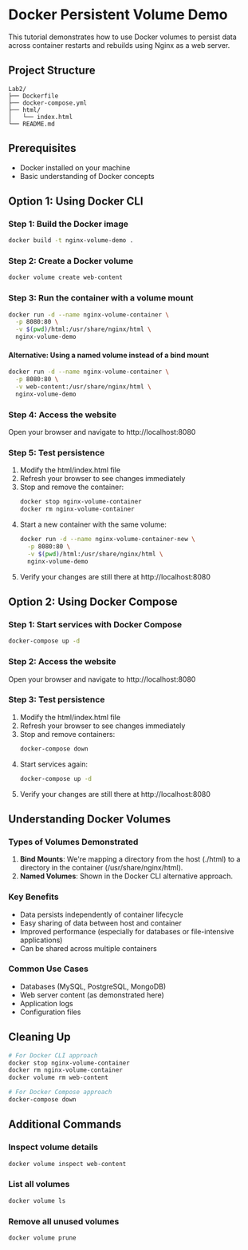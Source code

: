 # Docker Persistent Volume Demo

This tutorial demonstrates how to use Docker volumes to persist data across container restarts and rebuilds using Nginx as a web server.

## Project Structure

```
Lab2/
├── Dockerfile
├── docker-compose.yml
├── html/
│   └── index.html
└── README.md
```

## Prerequisites

- Docker installed on your machine
- Basic understanding of Docker concepts

## Option 1: Using Docker CLI

### Step 1: Build the Docker image

```bash
docker build -t nginx-volume-demo .
```

### Step 2: Create a Docker volume

```bash
docker volume create web-content
```

### Step 3: Run the container with a volume mount

```bash
docker run -d --name nginx-volume-container \
  -p 8080:80 \
  -v $(pwd)/html:/usr/share/nginx/html \
  nginx-volume-demo
```

#### Alternative: Using a named volume instead of a bind mount

```bash
docker run -d --name nginx-volume-container \
  -p 8080:80 \
  -v web-content:/usr/share/nginx/html \
  nginx-volume-demo
```

### Step 4: Access the website

Open your browser and navigate to http://localhost:8080

### Step 5: Test persistence

1. Modify the html/index.html file
2. Refresh your browser to see changes immediately
3. Stop and remove the container:
   ```bash
   docker stop nginx-volume-container
   docker rm nginx-volume-container
   ```
4. Start a new container with the same volume:
   ```bash
   docker run -d --name nginx-volume-container-new \
     -p 8080:80 \
     -v $(pwd)/html:/usr/share/nginx/html \
     nginx-volume-demo
   ```
5. Verify your changes are still there at http://localhost:8080

## Option 2: Using Docker Compose

### Step 1: Start services with Docker Compose

```bash
docker-compose up -d
```

### Step 2: Access the website

Open your browser and navigate to http://localhost:8080

### Step 3: Test persistence

1. Modify the html/index.html file
2. Refresh your browser to see changes immediately
3. Stop and remove containers:
   ```bash
   docker-compose down
   ```
4. Start services again:
   ```bash
   docker-compose up -d
   ```
5. Verify your changes are still there at http://localhost:8080

## Understanding Docker Volumes

### Types of Volumes Demonstrated

1. **Bind Mounts**: We're mapping a directory from the host (./html) to a directory in the container (/usr/share/nginx/html).
2. **Named Volumes**: Shown in the Docker CLI alternative approach.

### Key Benefits

- Data persists independently of container lifecycle
- Easy sharing of data between host and container
- Improved performance (especially for databases or file-intensive applications)
- Can be shared across multiple containers

### Common Use Cases

- Databases (MySQL, PostgreSQL, MongoDB)
- Web server content (as demonstrated here)
- Application logs
- Configuration files

## Cleaning Up

```bash
# For Docker CLI approach
docker stop nginx-volume-container
docker rm nginx-volume-container
docker volume rm web-content

# For Docker Compose approach
docker-compose down
```

## Additional Commands

### Inspect volume details

```bash
docker volume inspect web-content
```

### List all volumes

```bash
docker volume ls
```

### Remove all unused volumes

```bash
docker volume prune
```
